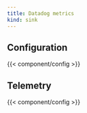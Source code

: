 ```yaml
---
title: Datadog metrics
kind: sink
---
```


## Configuration

{{< component/config >}}

## Telemetry

{{< component/config >}}
